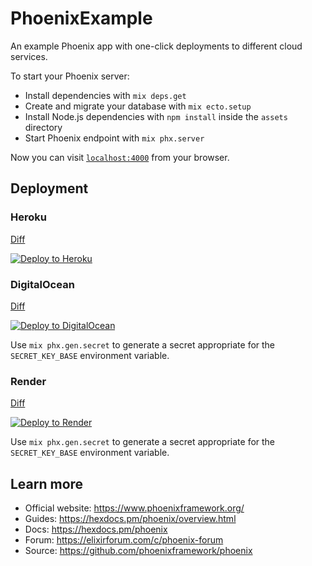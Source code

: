 # PhoenixExample

An example Phoenix app with one-click deployments to different cloud services.

To start your Phoenix server:

  * Install dependencies with `mix deps.get`
  * Create and migrate your database with `mix ecto.setup`
  * Install Node.js dependencies with `npm install` inside the `assets` directory
  * Start Phoenix endpoint with `mix phx.server`

Now you can visit [`localhost:4000`](http://localhost:4000) from your browser.

## Deployment

### Heroku

[Diff](https://github.com/wojtekmach/phoenix_example/compare/heroku)

[![Deploy to Heroku](https://www.herokucdn.com/deploy/button.svg)](https://heroku.com/deploy?template=https://github.com/wojtekmach/phoenix_example/tree/heroku)

### DigitalOcean

[Diff](https://github.com/wojtekmach/phoenix_example/compare/digitalocean)

[![Deploy to DigitalOcean](https://mp-assets1.sfo2.digitaloceanspaces.com/deploy-to-do/do-btn-blue.svg)](https://cloud.digitalocean.com/apps/new?repo=https://github.com/wojtekmach/phoenix_example/tree/digitalocean)

Use `mix phx.gen.secret` to generate a secret appropriate for the `SECRET_KEY_BASE` environment variable.

### Render

[Diff](https://github.com/wojtekmach/phoenix_example/compare/render)

[![Deploy to Render](https://render.com/images/deploy-to-render-button.svg)](https://render.com/deploy?repo=https://github.com/wojtekmach/phoenix_example&branch=render)

Use `mix phx.gen.secret` to generate a secret appropriate for the `SECRET_KEY_BASE` environment variable.

## Learn more

  * Official website: https://www.phoenixframework.org/
  * Guides: https://hexdocs.pm/phoenix/overview.html
  * Docs: https://hexdocs.pm/phoenix
  * Forum: https://elixirforum.com/c/phoenix-forum
  * Source: https://github.com/phoenixframework/phoenix

